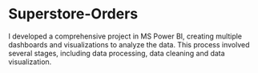 # Superstore-Orders
I developed a comprehensive project in  MS Power BI, creating multiple dashboards and visualizations to analyze the data. This process involved several stages, including data processing, data cleaning and data visualization.
